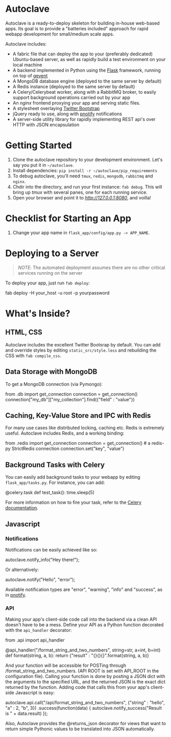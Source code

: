 Autoclave
=========

Autoclave is a ready-to-deploy skeleton for building in-house web-based apps. Its goal is to provide a "batteries included" approach for rapid webapp development for small/medium scale apps.

Autoclave includes:

* A fabric file that can deploy the app to your (preferably dedicated) Ubuntu-based server, as well as rapidly build a test environment on your local machine
* A backend implemented in Python using the [Flask](http://flask.pocoo.org) framework, running on top of [gevent](http://www.gevent.org/)
* A MongoDB database engine (deployed to the same server by default)
* A Redis instance (deployed to the same server by default)
* A Celery/Celerybeat worker, along with a RabbitMQ broker, to easily support background operations carried out by your app
* An *nginx* frontend proxying your app and serving static files.
* A stylesheet overlaying [Twitter Bootstrap](http://twitter.github.com/bootstrap/)
* jQuery ready to use, along with [pnotify](http://pinesframework.org/pnotify/) notifications
* A server-side utility library for rapidly implementing REST api's over HTTP with JSON encapsulation

Getting Started
===============

1. Clone the autoclave repository to your development environment. Let's say you put it in `~/autoclave`.
2. Install dependencies: `pip install -r ~/autoclave/pip_requirements`
3. To debug autoclave, you'll need `tmux`, `redis`, `mongodb`, `rabbitmq` and `nginx`.
4. Chdir into the directory, and run your first instance: `fab debug`. This will bring up *tmux* with several panes, one for each running service.
5. Open your browser and point it to *http://127.0.0.1:8080*, and voilla!

Checklist for Starting an App
=============================

1. Change your app name in `flask_app/config/app.py -> APP_NAME`.

Deploying to a Server
=====================

> *NOTE*: The automated deployment assumes there are no other critical services running on the server

To deploy your app, just run `fab deploy`:

   fab deploy -H your_host -u root -p yourpassword

What's Inside?
==============

HTML, CSS
---------

Autoclave includes the excellent Twitter Bootsrap by default. You can add and override styles by editing `static_src/style.less` and rebuilding the CSS with `fab compile_css`.

Data Storage with MongoDB
-------------------------

To get a MongoDB connection (via Pymongo):

 from .db import get_connection
 connection = get_connection()
 connection["my_db"]["my_collection"].find({"field" : "value"})

Caching, Key-Value Store and IPC with Redis
-------------------------------------------

For many use cases like distributed locking, caching etc. Redis is extremely useful. Autoclave includes Redis, and a working binding:

 from .redis import get_connection
 connection = get_connection() # a redis-py StrictRedis connection
 connection.set("key", "value")

Background Tasks with Celery
----------------------------

You can easily add background tasks to your webapp by editing `flask_app/tasks.py`. For instance, you can add:

 @celery.task
 def test_task():
     time.sleep(5)

For more information on how to fire your task, refer to the [Celery documentation](http://www.celeryproject.org/docs-and-support/).

Javascript
----------

### Notifications

Notifications can be easily achieved like so:

 autoclave.notify_info("Hey there!");

Or alternatively:

 autoclave.notify("Hello", "error");

Available notification types are "error", "warning", "info" and "success", as in [pnotify](http://pinesframework.org/pnotify/).

### API

Making your app's client-side code call into the backend via a clean API doesn't have to be a mess. Define your API as a Python function decorated with the `api_handler` decorator:

  from .api import api_handler

  @api_handler("/format_string_and_two_numbers", string=str, a=int, b=int)
  def format(string, a, b):
      return {"result" : "{}{}{}".format(string, a, b)}

And your function will be accessible for POSTing through *<API ROOT>*/format_string_and_two_numbers. (API ROOT is set with API_ROOT in the configuration file). Calling your function is done by posting a JSON dict with the arguments to the specified URL, and the returned JSON is the exact dict returned by the function. Adding code that calls this from your app's client-side Javascript is easy:

  autoclave.api.call("/api/format_string_and_two_numbers", {"string" : "hello", "a" : 2, "b", 3})
     .success(function(data) {
         autoclave.notify_success("Result is " + data.result)
     });

Also, Autoclave provides the @returns_json decorator for views that want to return simple Pythonic values to be translated into JSON automatically.
